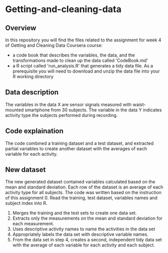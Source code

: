 # Getting-and-cleaning-data

## Overview
In this repository you will find the files related to the assignment for week 4 of Getting and Cleaning Data Coursera course: 
* a code book that describes the variables, the data, and the transformations made to clean up the data called 'CodeBook.md'
* a R script called 'run_analysis.R' that generates a tidy data file.
As a prerequisite you will need to download and unzip the data file into your R working directory

## Data description
The variables in the data X are sensor signals measured with waist-mounted smartphone from 30 subjects. The variable in the data Y indicates activity type the subjects performed during recording.

## Code explaination
The code combined a training dataset and a test dataset, and extracted partial variables to create another dataset with the averages of each variable for each activity.

## New dataset
The new generated dataset contained variables calculated based on the mean and standard deviation. Each row of the dataset is an average of each activity type for all subjects.
The code was written based on the instruction of this assignment
0. Read the training, test dataset, variables names and subject index into R.
1. Merges the training and the test sets to create one data set.
2. Extracts only the measurements on the mean and standard deviation for each measurement.
3. Uses descriptive activity names to name the activities in the data set
4. Appropriately labels the data set with descriptive variable names.
5. From the data set in step 4, creates a second, independent tidy data set with the average of each variable for each activity and each subject.
